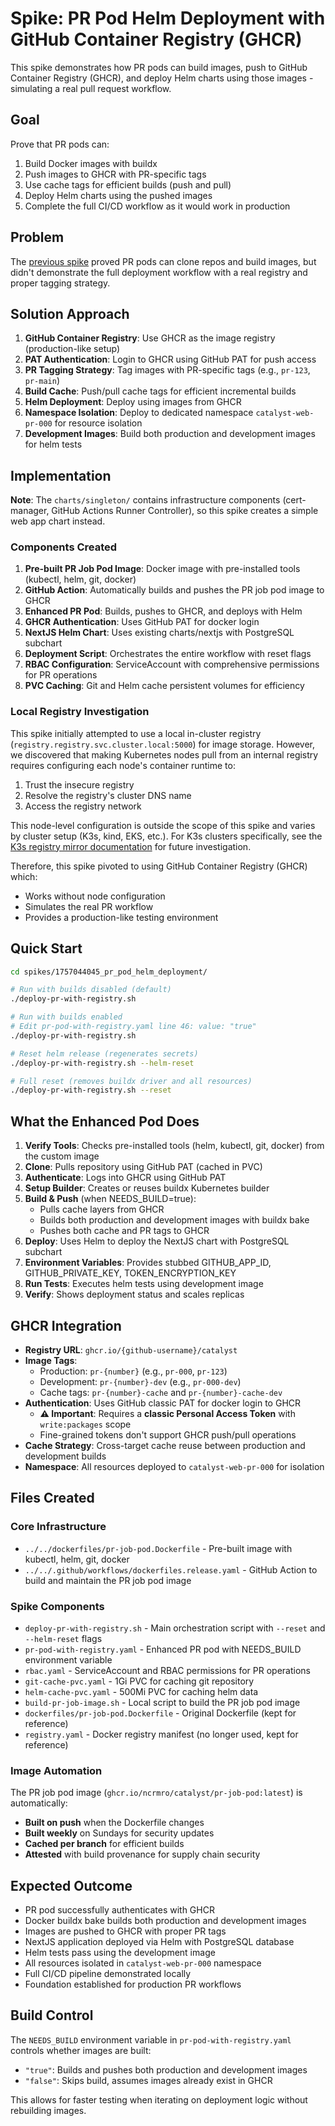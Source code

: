 # Spike: PR Pod Helm Deployment with GitHub Container Registry (GHCR)

This spike demonstrates how PR pods can build images, push to GitHub Container Registry (GHCR), and deploy Helm charts using those images - simulating a real pull request workflow.

## Goal

Prove that PR pods can:
1. Build Docker images with buildx
2. Push images to GHCR with PR-specific tags
3. Use cache tags for efficient builds (push and pull)
4. Deploy Helm charts using the pushed images
5. Complete the full CI/CD workflow as it would work in production

## Problem

The [previous spike](../1756920599_local_pr_pod_testing/) proved PR pods can clone repos and build images, but didn't demonstrate the full deployment workflow with a real registry and proper tagging strategy.

## Solution Approach

1. **GitHub Container Registry**: Use GHCR as the image registry (production-like setup)
2. **PAT Authentication**: Login to GHCR using GitHub PAT for push access
3. **PR Tagging Strategy**: Tag images with PR-specific tags (e.g., `pr-123`, `pr-main`)
4. **Build Cache**: Push/pull cache tags for efficient incremental builds
5. **Helm Deployment**: Deploy using images from GHCR
6. **Namespace Isolation**: Deploy to dedicated namespace `catalyst-web-pr-000` for resource isolation
7. **Development Images**: Build both production and development images for helm tests

## Implementation

**Note**: The `charts/singleton/` contains infrastructure components (cert-manager, GitHub Actions Runner Controller), so this spike creates a simple web app chart instead.

### Components Created

1. **Pre-built PR Job Pod Image**: Docker image with pre-installed tools (kubectl, helm, git, docker)
2. **GitHub Action**: Automatically builds and pushes the PR job pod image to GHCR
3. **Enhanced PR Pod**: Builds, pushes to GHCR, and deploys with Helm
4. **GHCR Authentication**: Uses GitHub PAT for docker login
5. **NextJS Helm Chart**: Uses existing charts/nextjs with PostgreSQL subchart
6. **Deployment Script**: Orchestrates the entire workflow with reset flags
7. **RBAC Configuration**: ServiceAccount with comprehensive permissions for PR operations
8. **PVC Caching**: Git and Helm cache persistent volumes for efficiency

### Local Registry Investigation

This spike initially attempted to use a local in-cluster registry (`registry.registry.svc.cluster.local:5000`) for image storage. However, we discovered that making Kubernetes nodes pull from an internal registry requires configuring each node's container runtime to:
1. Trust the insecure registry
2. Resolve the registry's cluster DNS name
3. Access the registry network

This node-level configuration is outside the scope of this spike and varies by cluster setup (K3s, kind, EKS, etc.). For K3s clusters specifically, see the [K3s registry mirror documentation](https://docs.k3s.io/installation/registry-mirror) for future investigation.

Therefore, this spike pivoted to using GitHub Container Registry (GHCR) which:
- Works without node configuration
- Simulates the real PR workflow
- Provides a production-like testing environment

## Quick Start

```bash
cd spikes/1757044045_pr_pod_helm_deployment/

# Run with builds disabled (default)
./deploy-pr-with-registry.sh

# Run with builds enabled
# Edit pr-pod-with-registry.yaml line 46: value: "true"
./deploy-pr-with-registry.sh

# Reset helm release (regenerates secrets)
./deploy-pr-with-registry.sh --helm-reset

# Full reset (removes buildx driver and all resources)
./deploy-pr-with-registry.sh --reset
```

## What the Enhanced Pod Does

1. **Verify Tools**: Checks pre-installed tools (helm, kubectl, git, docker) from the custom image
2. **Clone**: Pulls repository using GitHub PAT (cached in PVC)
3. **Authenticate**: Logs into GHCR using GitHub PAT
4. **Setup Builder**: Creates or reuses buildx Kubernetes builder
5. **Build & Push** (when NEEDS_BUILD=true): 
   - Pulls cache layers from GHCR
   - Builds both production and development images with buildx bake
   - Pushes both cache and PR tags to GHCR
6. **Deploy**: Uses Helm to deploy the NextJS chart with PostgreSQL subchart
7. **Environment Variables**: Provides stubbed GITHUB_APP_ID, GITHUB_PRIVATE_KEY, TOKEN_ENCRYPTION_KEY
8. **Run Tests**: Executes helm tests using development image
9. **Verify**: Shows deployment status and scales replicas

## GHCR Integration

- **Registry URL**: `ghcr.io/{github-username}/catalyst`
- **Image Tags**: 
  - Production: `pr-{number}` (e.g., `pr-000`, `pr-123`)
  - Development: `pr-{number}-dev` (e.g., `pr-000-dev`)
  - Cache tags: `pr-{number}-cache` and `pr-{number}-cache-dev`
- **Authentication**: Uses GitHub classic PAT for docker login to GHCR
  - **⚠️ Important**: Requires a **classic Personal Access Token** with `write:packages` scope
  - Fine-grained tokens don't support GHCR push/pull operations
- **Cache Strategy**: Cross-target cache reuse between production and development builds
- **Namespace**: All resources deployed to `catalyst-web-pr-000` for isolation

## Files Created

### Core Infrastructure
- `../../dockerfiles/pr-job-pod.Dockerfile` - Pre-built image with kubectl, helm, git, docker
- `../../.github/workflows/dockerfiles.release.yaml` - GitHub Action to build and maintain the PR job pod image

### Spike Components
- `deploy-pr-with-registry.sh` - Main orchestration script with `--reset` and `--helm-reset` flags
- `pr-pod-with-registry.yaml` - Enhanced PR pod with NEEDS_BUILD environment variable
- `rbac.yaml` - ServiceAccount and RBAC permissions for PR operations
- `git-cache-pvc.yaml` - 1Gi PVC for caching git repository
- `helm-cache-pvc.yaml` - 500Mi PVC for caching helm data
- `build-pr-job-image.sh` - Local script to build the PR job pod image
- `dockerfiles/pr-job-pod.Dockerfile` - Original Dockerfile (kept for reference)
- `registry.yaml` - Docker registry manifest (no longer used, kept for reference)

### Image Automation
The PR job pod image (`ghcr.io/ncrmro/catalyst/pr-job-pod:latest`) is automatically:
- **Built on push** when the Dockerfile changes
- **Built weekly** on Sundays for security updates
- **Cached per branch** for efficient builds
- **Attested** with build provenance for supply chain security

## Expected Outcome

- PR pod successfully authenticates with GHCR
- Docker buildx bake builds both production and development images
- Images are pushed to GHCR with proper PR tags
- NextJS application deployed via Helm with PostgreSQL database
- Helm tests pass using the development image
- All resources isolated in `catalyst-web-pr-000` namespace
- Full CI/CD pipeline demonstrated locally
- Foundation established for production PR workflows

## Build Control

The `NEEDS_BUILD` environment variable in `pr-pod-with-registry.yaml` controls whether images are built:
- `"true"`: Builds and pushes both production and development images
- `"false"`: Skips build, assumes images already exist in GHCR

This allows for faster testing when iterating on deployment logic without rebuilding images.